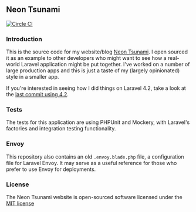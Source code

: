## Neon Tsunami

[![Circle CI](https://circleci.com/gh/dwightwatson/neontsunami.png?style=shield)](https://circleci.com/gh/dwightwatson/neontsunami)

### Introduction
This is the source code for my website/blog [Neon Tsunami](http://www.neontsunami.com). I open sourced it as an example to other developers who might want to see how a real-world Laravel application might be put together. I've worked on a number of large production apps and this is just a taste of my (largely opinionated) style in a smaller app.

If you're interested in seeing how I did things on Laravel 4.2, take a look at the [last commit using 4.2](https://github.com/dwightwatson/neontsunami/tree/85ed06524e834999678ff92bbab520d17ce17889).

### Tests
The tests for this application are using PHPUnit and Mockery, with Laravel's factories and integration testing functionality.

### Envoy
This repository also contains an old `.envoy.blade.php` file, a configuration file for Laravel Envoy. It may serve as a useful reference for those who prefer to use Envoy for deployments.

### License
The Neon Tsunami website is open-sourced software licensed under the [MIT license](http://opensource.org/licenses/MIT)
